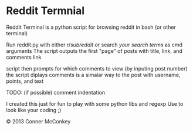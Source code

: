 # Reddit Termnial

Reddit Terminal is a python script for browsing reddit in bash (or other terminal)

Run reddit.py with either r/*subreddit* or search *your search terms* as cmd arguments
The script outputs the first "page" of posts with title, link, and comments link

script then prompts for which comments to view (by inputing post number)
the script diplays comments is a simalar way to the post with username, points, and text

TODO: (if possible) comment indentation 

I created this just for fun to play with some python libs and regexp
Use to look like your coding ;)

© 2013 Conner McConkey
